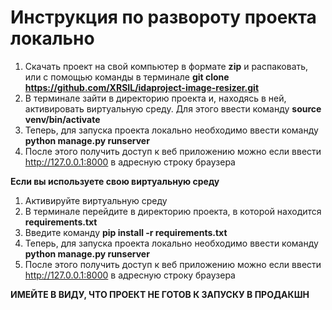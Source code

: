 # Инструкция по развороту проекта локально

1. Скачать проект на свой компьютер в формате **zip** и распаковать, или с помощью команды в терминале **git clone https://github.com/XRSIL/idaproject-image-resizer.git**
2. В терминале зайти в директорию проекта и, находясь в ней, активировать виртуальную среду. Для этого ввести команду **source venv/bin/activate**
3. Теперь, для запуска проекта локально необходимо ввести команду **python manage.py runserver**
4. После этого получить доступ к веб приложению можно если ввести http://127.0.0.1:8000 в адресную строку браузера

**Если вы используете свою виртуальную среду**

1. Активируйте виртуальную среду
2. В терминале перейдите в директорию проекта, в которой находится **requirements.txt**
3. Введите команду **pip install -r requirements.txt**
4. Теперь, для запуска проекта локально необходимо ввести команду **python manage.py runserver**
5. После этого получить доступ к веб приложению можно если ввести http://127.0.0.1:8000 в адресную строку браузера

**ИМЕЙТЕ В ВИДУ, ЧТО ПРОЕКТ НЕ ГОТОВ К ЗАПУСКУ В ПРОДАКШН**

